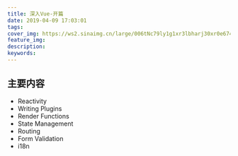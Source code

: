 ```yaml
---
title: 深入Vue-开篇
date: 2019-04-09 17:03:01
tags:
cover_img: https://ws2.sinaimg.cn/large/006tNc79ly1g1xr3lbharj30xr0e674k.jpg
feature_img:
description:
keywords:
---
```


## 主要内容

- Reactivity
- Writing Plugins
- Render Functions
- State Management
- Routing
- Form Validation
- i18n